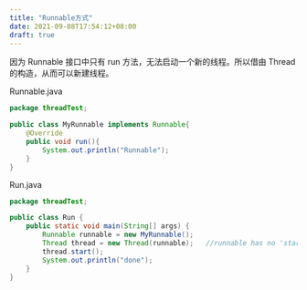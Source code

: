 ```yaml
---
title: "Runnable方式"
date: 2021-09-08T17:54:12+08:00
draft: true
---
```


因为 Runnable 接口中只有 run 方法，无法启动一个新的线程。所以借由 Thread 的构造，从而可以新建线程。

Runnable.java

```java
package threadTest;

public class MyRunnable implements Runnable{
    @Override
    public void run(){
        System.out.println("Runnable");
    }
}
```

Run.java

```java
package threadTest;

public class Run {
    public static void main(String[] args) {
        Runnable runnable = new MyRunnable();
        Thread thread = new Thread(runnable);   //runnable has no 'start' method, so use thread to decorate(compact).
        thread.start();
        System.out.println("done");
    }
}
```